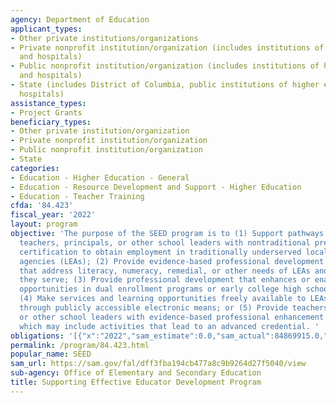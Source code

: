 ```yaml
---
agency: Department of Education
applicant_types:
- Other private institutions/organizations
- Private nonprofit institution/organization (includes institutions of higher education
  and hospitals)
- Public nonprofit institution/organization (includes institutions of higher education
  and hospitals)
- State (includes District of Columbia, public institutions of higher education and
  hospitals)
assistance_types:
- Project Grants
beneficiary_types:
- Other private institution/organization
- Private nonprofit institution/organization
- Public nonprofit institution/organization
- State
categories:
- Education - Higher Education - General
- Education - Resource Development and Support - Higher Education
- Education - Teacher Training
cfda: '84.423'
fiscal_year: '2022'
layout: program
objective: 'The purpose of the SEED program is to (1) Support pathways that allow
  teachers, principals, or other school leaders with nontraditional preparation and
  certification to obtain employment in traditionally underserved local educational
  agencies (LEAs); (2) Provide evidence-based professional development activities
  that address literacy, numeracy, remedial, or other needs of LEAs and the students
  they serve; (3) Provide professional development that enhances or enables student
  opportunities in dual enrollment programs or early college high school settings;
  (4) Make services and learning opportunities freely available to LEAs, including
  through publicly accessible electronic means; or (5) Provide teachers, principals,
  or other school leaders with evidence-based professional enhancement activities,
  which may include activities that lead to an advanced credential. '
obligations: '[{"x":"2022","sam_estimate":0.0,"sam_actual":84869915.0,"usa_spending_actual":76760278.08},{"x":"2023","sam_estimate":89967000.0,"sam_actual":0.0,"usa_spending_actual":21770980.65},{"x":"2024","sam_estimate":93000000.0,"sam_actual":0.0,"usa_spending_actual":0.0}]'
permalink: /program/84.423.html
popular_name: SEED
sam_url: https://sam.gov/fal/dff3fba194cb477a8c9b9264d27f5040/view
sub-agency: Office of Elementary and Secondary Education
title: Supporting Effective Educator Development Program
---
```


